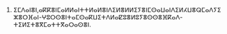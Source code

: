 <h1 align='center'></h1>
<h2 align='center'></h2>
<p align='center'></p>
<ol>
  <li>
    <p>ⵉⵎⴷⴰⵏⴻⵏ,ⴰⴽⴽⴻⵏⵎⴰⵍⵍⴰⵏⵜⵜⵍⴰⵍⴻⵏⴷⵉⵍⴻⵍⵍⵉⵢⴻⵏⵎⵙⴰⵡⴰⵏⴷⵉⵍⵃⵡⴻⵕⵎⴰⴷⵢⵉⵣⴻⵔⴼⴰⵏ-ⵖⵓⵔⵙⴻⵏⵜⴰⵎⵙⴰⴽⵡⵉⵜⴷⵍⴰⵇⵓⴻⵍⵓⵢⴻⵙⵙⴻⴼⴽⴰⴷ-ⵜⵉⵍⵉⵜⴻⴳⵎⴰⵜⵜⴳⴰⵔⴰⵙⴻⵏ.</p>
  </li>
</ol>
